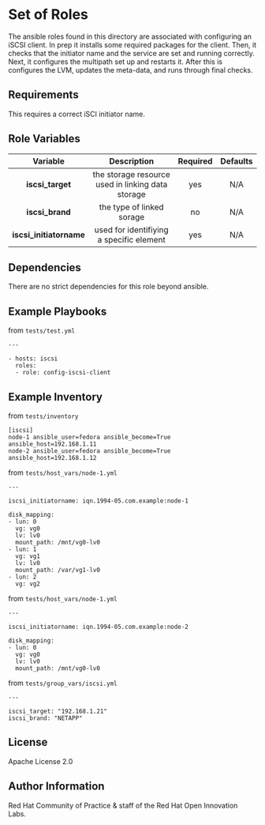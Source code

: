 Set of Roles
============

The ansible roles found in this directory are associated with configuring an iSCSI client. In prep it installs some required packages for the client. Then, it checks that the initiator name and the service are set and running correctly. Next, it configures the multipath set up and restarts it. After this is configures the LVM, updates the meta-data, and runs through final checks.

Requirements
------------

This requires a correct iSCI initiator name.

Role Variables
--------------

| Variable | Description | Required | Defaults |
|:--------:|:-----------:|:--------:|:--------:|
|**iscsi_target**|  the storage resource used in linking data storage | yes | N/A |
|**iscsi_brand**| the type of linked sorage| no | N/A |
|**iscsi_initiatorname**| used for identifiying a specific element | yes | N/A |


Dependencies
------------
There are no strict dependencies for this role beyond ansible.

Example Playbooks
----------------
from ```tests/test.yml```

```
---

- hosts: iscsi
  roles:
  - role: config-iscsi-client
```

Example Inventory
----------------

from ```tests/inventory```
```
[iscsi]
node-1 ansible_user=fedora ansible_become=True ansible_host=192.168.1.11
node-2 ansible_user=fedora ansible_become=True ansible_host=192.168.1.12
```

from ```tests/host_vars/node-1.yml```
```
---

iscsi_initiatorname: iqn.1994-05.com.example:node-1

disk_mapping:
- lun: 0
  vg: vg0
  lv: lv0
  mount_path: /mnt/vg0-lv0
- lun: 1
  vg: vg1
  lv: lv0
  mount_path: /var/vg1-lv0
- lun: 2
  vg: vg2
```

from ```tests/host_vars/node-1.yml```
```
---

iscsi_initiatorname: iqn.1994-05.com.example:node-2

disk_mapping:
- lun: 0
  vg: vg0
  lv: lv0
  mount_path: /mnt/vg0-lv0

```

from ```tests/group_vars/iscsi.yml```

```
---

iscsi_target: "192.168.1.21"
iscsi_brand: "NETAPP"

```

License
-------

Apache License 2.0


Author Information
------------------

Red Hat Community of Practice & staff of the Red Hat Open Innovation Labs.
